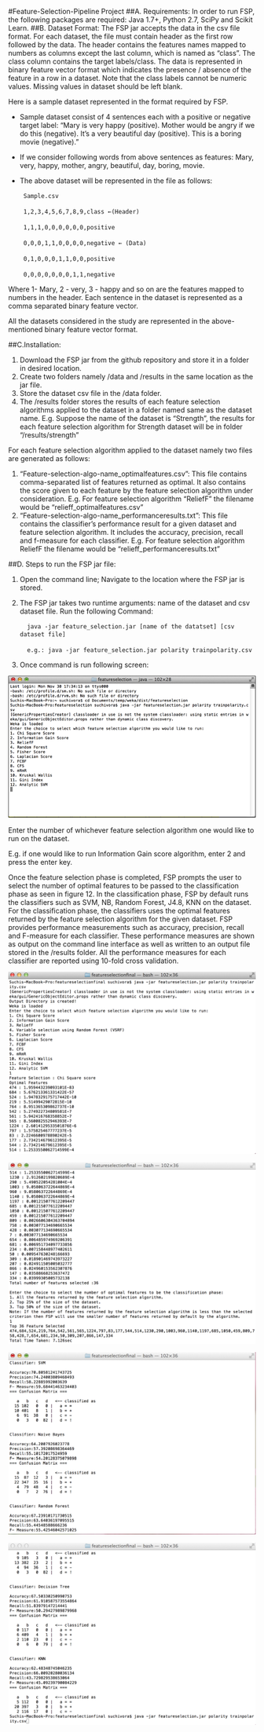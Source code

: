 #Feature-Selection-Pipeline Project
##A. Requirements: 
In order to run FSP, the following packages are required: Java 1.7+, Python 2.7, SciPy and Scikit Learn. 
##B. Dataset Format:
The FSP jar accepts the data in the csv file format. For each dataset, the file must contain header as the first row followed by the data. The header contains the features names mapped to numbers as columns except the last column, which is named as “class”. The class column contains the target labels/class. The data is represented in binary feature vector format which indicates the presence / absence of the feature in a row in a dataset. Note that the class labels cannot be numeric values. Missing values in dataset should be left blank.

Here is a sample dataset represented in the format required by FSP.
* Sample dataset consist of 4 sentences each with a positive or negative target label: 
“Mary is very happy (positive). 
 Mother would be angry if we do this (negative). 
 It’s a very beautiful day (positive). 
 This is a boring movie (negative).” 
* If we consider following words from above sentences as features: Mary, very, happy, mother, angry, beautiful, day, boring, movie.  
* The above dataset will be represented in the file as follows:

       Sample.csv

       1,2,3,4,5,6,7,8,9,class ←(Header)
       
       1,1,1,0,0,0,0,0,0,positive
       
       0,0,0,1,1,0,0,0,0,negative ← (Data)

       0,1,0,0,0,1,1,0,0,positive

       0,0,0,0,0,0,0,1,1,negative

Where 1- Mary, 2 - very, 3 - happy and so on are the features mapped to numbers in the header. Each sentence in the dataset is represented as a comma separated binary feature vector. 

All the datasets considered in the study are represented in the above-mentioned binary feature vector format.

##C.Installation:
1. Download the FSP jar from the github repository and store it in a folder in desired location. 
2. Create two folders namely /data and /results in the same location as the jar file.
3. Store the dataset csv file in the /data folder.
4. The /results folder stores the results of each feature selection algorithms applied to the dataset in a folder named same as the dataset name.
        E.g. Suppose the name of the dataset is “Strength”, the results for each feature selection algorithm for Strength dataset will be in folder “/results/strength”

For each feature selection algorithm applied to the dataset namely two files are generated as follows:
1. “Feature-selection-algo-name_optimalfeatures.csv”: This file contains comma-separated list of features returned as optimal. It also contains the score given to each feature by the feature selection algorithm under consideration. E.g. For feature selection algorithm “ReliefF” the filename would be “relieff_optimalfeatures.csv”
2. “Feature-selection-algo-name_performanceresults.txt”: This file contains the classifier’s performance result for a given dataset and feature selection algorithm. It includes the accuracy, precision, recall and f-measure for each classifier. E.g. For feature selection algorithm ReliefF the filename would be “relieff_performanceresults.txt”

##D. Steps to run the FSP jar file:
1. Open the command line; Navigate to the location where the FSP jar is stored.
2. The FSP jar takes two runtime arguments: name of the dataset and csv dataset file. Run the following Command:

         java -jar feature_selection.jar [name of the datatset] [csv dataset file]

         e.g.: java -jar feature_selection.jar polarity trainpolarity.csv

3. Once command is run following screen:

![](https://github.com/SuchiVora/Feature-Selection-Pipeline/blob/master/images/screenshot0.png)

Enter the number of whichever feature selection algorithm one would like to run on the dataset.

E.g. if one would like to run Information Gain score algorithm, enter 2 and press the enter key.

Once the feature selection phase is completed, FSP prompts the user to select the number of optimal features to be passed to the classification phase as seen in figure 12. In the classification phase, FSP by default runs the classifiers such as SVM, NB, Random Forest, J4.8, KNN on the dataset. For the classification phase, the classifiers uses the optimal features returned by the feature selection algorithm for the given dataset. FSP provides performance measurements such as accuracy, precision, recall and F-measure for each classifier. These performance measures are shown as output on the command line interface as well as written to an output file stored in the /results folder. All the performance measures for each classifier are reported using 10-fold cross validation.

![](https://github.com/SuchiVora/Feature-Selection-Pipeline/blob/master/images/Screen%20Shot%201.png)

![](https://github.com/SuchiVora/Feature-Selection-Pipeline/blob/master/images/Screen%20Shot%202.png)

![](https://github.com/SuchiVora/Feature-Selection-Pipeline/blob/master/images/Screen%20Shot%203.png)

![](https://github.com/SuchiVora/Feature-Selection-Pipeline/blob/master/images/Screen%20Shot%204.png)
